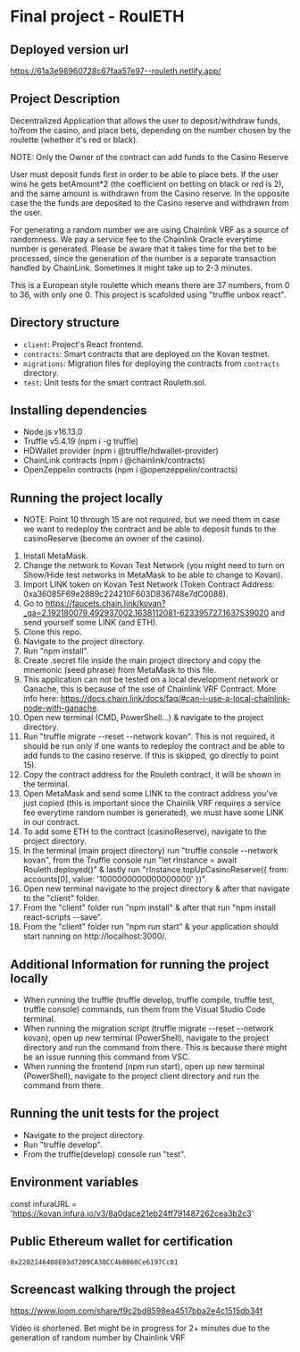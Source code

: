 # Final project - RoulETH

## Deployed version url

https://61a3e98960728c67faa57e97--rouleth.netlify.app/

## Project Description

Decentralized Application that allows the user to deposit/withdraw funds, to/from the casino, and place bets, depending on the number chosen by the roulette (whether it's red or black).

NOTE: Only the Owner of the contract can add funds to the Casino Reserve

User must deposit funds first in order to be able to place bets. 
If the user wins he gets betAmount*2 (the coefficient on betting on black or red is 2), and the same amount is withdrawn from the Casino reserve. 
In the opposite case the the funds are deposited to the Casino reserve and withdrawn from the user.

For generating a random number we are using Chainlink VRF as a source of randomness. We pay a service fee to the Chainlink Oracle everytime number is generated.
Please be aware that it takes time for the bet to be processed, since the generation of the number is a separate transaction handled by ChainLink. 
Sometimes it might take up to 2-3 minutes.

This is a European style roulette which means there are 37 numbers, from 0 to 36, with only one 0.
This project is scafolded using "truffle unbox react".

## Directory structure

- `client`: Project's React frontend.
- `contracts`: Smart contracts that are deployed on the Kovan testnet.
- `migrations`: Migration files for deploying the contracts from `contracts` directory.
- `test`: Unit tests for the smart contract Rouleth.sol.

## Installing dependencies

- Node.js v16.13.0
- Truffle v5.4.19 (npm i -g truffle)
- HDWallet provider (npm i @truffle/hdwallet-provider)
- ChainLink contracts (npm i @chainlink/contracts)
- OpenZeppelin contracts (npm i @openzeppelin/contracts)

## Running the project locally

- NOTE: Point 10 through 15 are not required, but we need them in case we want to redeploy the contract and be able to deposit funds to the casinoReserve (become an owner of the casino).

1. Install MetaMask.
2. Change the network to Kovan Test Network (you might need to turn on Show/Hide test networks in MetaMask to be able to change to Kovan).
3. Import LINK token on Kovan Test Network (Token Contract Address: 0xa36085F69e2889c224210F603D836748e7dC0088).
4. Go to https://faucets.chain.link/kovan?_ga=2.192180079.492937002.1638112081-623395727.1637539020 and send yourself some LINK (and ETH).
5. Clone this repo.
6. Navigate to the project directory.
7. Run "npm install".
8. Create .secret file inside the main project directory and copy the mnemonic (seed phrase) from MetaMask to this file.
9. This application can not be tested on a local development network or Ganache, this is because of the use of Chainlink VRF Contract. More info here: https://docs.chain.link/docs/faq/#can-i-use-a-local-chainlink-node-with-ganache.
10. Open new terminal (CMD, PowerShell...) & navigate to the project directory.
11. Run "truffle migrate --reset --network kovan". This is not required, it should be run only if one wants to redeploy the contract and be able to add funds to the casino reserve. If this is skipped, go directly to point 15).
12. Copy the contract address for the Rouleth contract, it will be shown in the terminal.
13. Open MetaMask and send some LINK to the contract address you've just copied (this is important since the Chainlik VRF requires a service fee everytime random number is generated), we must have some LINK in our contract.
14. To add some ETH to the contract (casinoReserve), navigate to the project directory.
15. In the terminal (main project directory) run "truffle console --network kovan", from the Truffle console run "let rInstance = await Rouleth.deployed()" & lastly run "rInstance.topUpCasinoReserve({ from: accounts[0], value: '1000000000000000000' })".
16. Open new terminal navigate to the project directory & after that navigate to the "client" folder.
17. From the "client" folder run "npm install" & after that run "npm install react-scripts --save".
18. From the "client" folder run "npm run start" & your application should start running on http://localhost:3000/.

## Additional Information for running the project locally

- When running the truffle (truffle develop, truffle compile, truffle test, truffle console) commands, run them from the Visual Studio Code terminal.
- When running the migration script (truffle migrate --reset --network kovan), open up new terminal (PowerShell), navigate to the project directory and run the command from there. This is because there might be an issue running this command from VSC.
- When running the frontend (npm run start), open up new terminal (PowerShell), navigate to the project client directory and run the command from there.

## Running the unit tests for the project

 - Navigate to the project directory.
 - Run "truffle develop".
 - From the truffle(develop) console run "test".

## Environment variables

const infuraURL = 'https://kovan.infura.io/v3/8a0dace21eb24ff791487262cea3b2c3'

## Public Ethereum wallet for certification

`0x2202146408E03d7209CA38CC4bB060Ce6197Cc01`

## Screencast walking through the project

https://www.loom.com/share/f9c2bd8598ea4517bba2e4c1515db34f

Video is shortened. Bet might be in progress for 2+ minutes due to the generation of random number by Chainlink VRF


